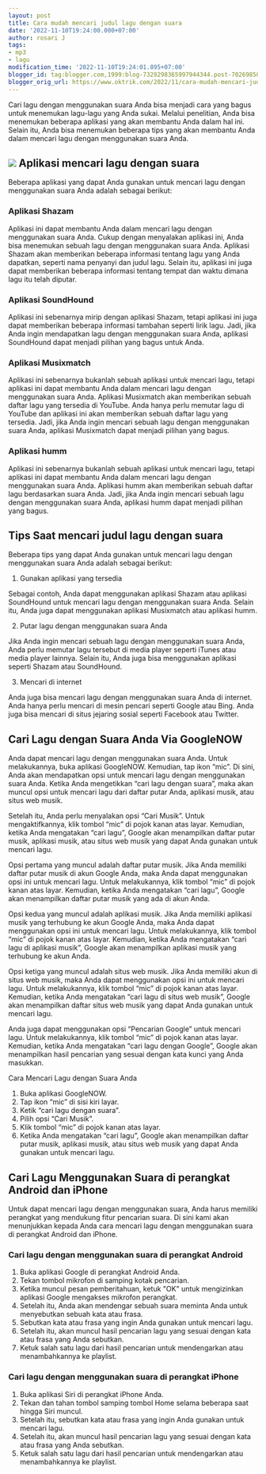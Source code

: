 ```yaml
---
layout: post
title: Cara mudah mencari judul lagu dengan suara
date: '2022-11-10T19:24:00.000+07:00'
author: rosari J
tags:
- mp3
- lagu
modification_time: '2022-11-10T19:24:01.895+07:00'
blogger_id: tag:blogger.com,1999:blog-7329298365997944344.post-702698509209774046
blogger_orig_url: https://www.oktrik.com/2022/11/cara-mudah-mencari-judul-lagu-dengan.html
---
```


Cari lagu dengan menggunakan suara Anda bisa menjadi cara yang bagus untuk menemukan lagu-lagu yang Anda sukai. Melalui penelitian, Anda bisa menemukan beberapa aplikasi yang akan membantu Anda dalam hal ini. Selain itu, Anda bisa menemukan beberapa tips yang akan membantu Anda dalam mencari lagu dengan menggunakan suara Anda.


[![](https://blogger.googleusercontent.com/img/b/R29vZ2xl/AVvXsEgyxS_0ywkUV6IjYvRBGfIfhUzWsHE56DpgtrUVf3QjvO_u03xysNaK_nhZ6GGb-D06sZibQ-NE-T_wGdC-qsa6E7uO9Bkcx_Ak6u3Gaouo4aKgfhET-EJ18k4JTaXPAvtn2w2ij5oxCBSw8VAGMMFU4FOlmfRjPM3OaBfvzHrIJpfEILlPq8ieV_cweQ/s400/suara.jpg)](https://blogger.googleusercontent.com/img/b/R29vZ2xl/AVvXsEgyxS_0ywkUV6IjYvRBGfIfhUzWsHE56DpgtrUVf3QjvO_u03xysNaK_nhZ6GGb-D06sZibQ-NE-T_wGdC-qsa6E7uO9Bkcx_Ak6u3Gaouo4aKgfhET-EJ18k4JTaXPAvtn2w2ij5oxCBSw8VAGMMFU4FOlmfRjPM3OaBfvzHrIJpfEILlPq8ieV_cweQ/s1209/suara.jpg)
Aplikasi mencari lagu dengan suara
----------------------------------


Beberapa aplikasi yang dapat Anda gunakan untuk mencari lagu dengan menggunakan suara Anda adalah sebagai berikut:


### Aplikasi Shazam


Aplikasi ini dapat membantu Anda dalam mencari lagu dengan menggunakan suara Anda. Cukup dengan menyalakan aplikasi ini, Anda bisa menemukan sebuah lagu dengan menggunakan suara Anda. Aplikasi Shazam akan memberikan beberapa informasi tentang lagu yang Anda dapatkan, seperti nama penyanyi dan judul lagu. Selain itu, aplikasi ini juga dapat memberikan beberapa informasi tentang tempat dan waktu dimana lagu itu telah diputar.


### Aplikasi SoundHound


Aplikasi ini sebenarnya mirip dengan aplikasi Shazam, tetapi aplikasi ini juga dapat memberikan beberapa informasi tambahan seperti lirik lagu. Jadi, jika Anda ingin mendapatkan lagu dengan menggunakan suara Anda, aplikasi SoundHound dapat menjadi pilihan yang bagus untuk Anda.


### Aplikasi Musixmatch


Aplikasi ini sebenarnya bukanlah sebuah aplikasi untuk mencari lagu, tetapi aplikasi ini dapat membantu Anda dalam mencari lagu dengan menggunakan suara Anda. Aplikasi Musixmatch akan memberikan sebuah daftar lagu yang tersedia di YouTube. Anda hanya perlu memutar lagu di YouTube dan aplikasi ini akan memberikan sebuah daftar lagu yang tersedia. Jadi, jika Anda ingin mencari sebuah lagu dengan menggunakan suara Anda, aplikasi Musixmatch dapat menjadi pilihan yang bagus.


### Aplikasi humm


Aplikasi ini sebenarnya bukanlah sebuah aplikasi untuk mencari lagu, tetapi aplikasi ini dapat membantu Anda dalam mencari lagu dengan menggunakan suara Anda. Aplikasi humm akan memberikan sebuah daftar lagu berdasarkan suara Anda. Jadi, jika Anda ingin mencari sebuah lagu dengan menggunakan suara Anda, aplikasi humm dapat menjadi pilihan yang bagus.


Tips Saat mencari judul lagu dengan suara
-----------------------------------------


Beberapa tips yang dapat Anda gunakan untuk mencari lagu dengan menggunakan suara Anda adalah sebagai berikut:


1. Gunakan aplikasi yang tersedia


Sebagai contoh, Anda dapat menggunakan aplikasi Shazam atau aplikasi SoundHound untuk mencari lagu dengan menggunakan suara Anda. Selain itu, Anda juga dapat menggunakan aplikasi Musixmatch atau aplikasi humm.


2. Putar lagu dengan menggunakan suara Anda


Jika Anda ingin mencari sebuah lagu dengan menggunakan suara Anda, Anda perlu memutar lagu tersebut di media player seperti iTunes atau media player lainnya. Selain itu, Anda juga bisa menggunakan aplikasi seperti Shazam atau SoundHound.


3. Mencari di internet


Anda juga bisa mencari lagu dengan menggunakan suara Anda di internet. Anda hanya perlu mencari di mesin pencari seperti Google atau Bing. Anda juga bisa mencari di situs jejaring sosial seperti Facebook atau Twitter.


Cari Lagu dengan Suara Anda Via GoogleNOW
-----------------------------------------


Anda dapat mencari lagu dengan menggunakan suara Anda. Untuk melakukannya, buka aplikasi GoogleNOW. Kemudian, tap ikon “mic”. Di sini, Anda akan mendapatkan opsi untuk mencari lagu dengan menggunakan suara Anda. Ketika Anda mengetikkan “cari lagu dengan suara”, maka akan muncul opsi untuk mencari lagu dari daftar putar Anda, aplikasi musik, atau situs web musik.


Setelah itu, Anda perlu menyalakan opsi “Cari Musik”. Untuk mengaktifkannya, klik tombol “mic” di pojok kanan atas layar. Kemudian, ketika Anda mengatakan “cari lagu”, Google akan menampilkan daftar putar musik, aplikasi musik, atau situs web musik yang dapat Anda gunakan untuk mencari lagu.


Opsi pertama yang muncul adalah daftar putar musik. Jika Anda memiliki daftar putar musik di akun Google Anda, maka Anda dapat menggunakan opsi ini untuk mencari lagu. Untuk melakukannya, klik tombol “mic” di pojok kanan atas layar. Kemudian, ketika Anda mengatakan “cari lagu”, Google akan menampilkan daftar putar musik yang ada di akun Anda.


Opsi kedua yang muncul adalah aplikasi musik. Jika Anda memiliki aplikasi musik yang terhubung ke akun Google Anda, maka Anda dapat menggunakan opsi ini untuk mencari lagu. Untuk melakukannya, klik tombol “mic” di pojok kanan atas layar. Kemudian, ketika Anda mengatakan “cari lagu di aplikasi musik”, Google akan menampilkan aplikasi musik yang terhubung ke akun Anda.


Opsi ketiga yang muncul adalah situs web musik. Jika Anda memiliki akun di situs web musik, maka Anda dapat menggunakan opsi ini untuk mencari lagu. Untuk melakukannya, klik tombol “mic” di pojok kanan atas layar. Kemudian, ketika Anda mengatakan “cari lagu di situs web musik”, Google akan menampilkan daftar situs web musik yang dapat Anda gunakan untuk mencari lagu.


Anda juga dapat menggunakan opsi “Pencarian Google” untuk mencari lagu. Untuk melakukannya, klik tombol “mic” di pojok kanan atas layar. Kemudian, ketika Anda mengatakan “cari lagu dengan Google”, Google akan menampilkan hasil pencarian yang sesuai dengan kata kunci yang Anda masukkan.


Cara Mencari Lagu dengan Suara Anda


1. Buka aplikasi GoogleNOW.
2. Tap ikon “mic” di sisi kiri layar.
3. Ketik “cari lagu dengan suara”.
4. Pilih opsi “Cari Musik”.
5. Klik tombol “mic” di pojok kanan atas layar.
6. Ketika Anda mengatakan “cari lagu”, Google akan menampilkan daftar putar musik, aplikasi musik, atau situs web musik yang dapat Anda gunakan untuk mencari lagu.


Cari Lagu Menggunakan Suara di perangkat Android dan iPhone
-----------------------------------------------------------


Untuk dapat mencari lagu dengan menggunakan suara, Anda harus memiliki perangkat yang mendukung fitur pencarian suara. Di sini kami akan menunjukkan kepada Anda cara mencari lagu dengan menggunakan suara di perangkat Android dan iPhone.


### Cari lagu dengan menggunakan suara di perangkat Android


1. Buka aplikasi Google di perangkat Android Anda.
2. Tekan tombol mikrofon di samping kotak pencarian.
3. Ketika muncul pesan pemberitahuan, ketuk "OK" untuk mengizinkan aplikasi Google mengakses mikrofon perangkat.
4. Setelah itu, Anda akan mendengar sebuah suara meminta Anda untuk menyebutkan sebuah kata atau frasa.
5. Sebutkan kata atau frasa yang ingin Anda gunakan untuk mencari lagu.
6. Setelah itu, akan muncul hasil pencarian lagu yang sesuai dengan kata atau frasa yang Anda sebutkan.
7. Ketuk salah satu lagu dari hasil pencarian untuk mendengarkan atau menambahkannya ke playlist.


### Cari lagu dengan menggunakan suara di perangkat iPhone


1. Buka aplikasi Siri di perangkat iPhone Anda.
2. Tekan dan tahan tombol samping tombol Home selama beberapa saat hingga Siri muncul.
3. Setelah itu, sebutkan kata atau frasa yang ingin Anda gunakan untuk mencari lagu.
4. Setelah itu, akan muncul hasil pencarian lagu yang sesuai dengan kata atau frasa yang Anda sebutkan.
5. Ketuk salah satu lagu dari hasil pencarian untuk mendengarkan atau menambahkannya ke playlist.

